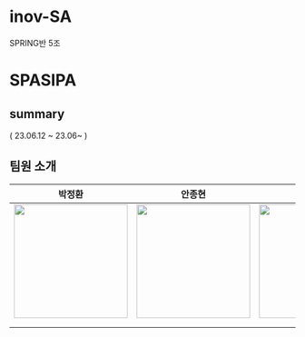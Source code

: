 # inov-SA

SPRING반 5조
# SPASIPA

## summary
( 23.06.12 ~ 23.06~ )</br>

## 팀원 소개

<table align=center>
    <thead>
        <tr >
            <th style="text-align:center;" >박정환</th>
            <th style="text-align:center;" >안종현</th>
            <th style="text-align:center;" >황은혜</th>
            <th style="text-align:center;" >조재형</th>
            <th style="text-align:center;" ></th>
        </tr>
    </thead>
    <tbody>
        <tr>
            <td><img width="200" src="" /></td>
            <td><img width="200" src="" /></td>
            <td><img width="200" src="" /></td>
            <td><img width="200" src="" /></td>
            <td><img width="200" src="" /></td>
        </tr>
        <tr>
            <td><a href=""></a></td>
            <td><a href=""></a></td>
            <td><a href=""></a></td>
            <td><a href=""></a></td>
            <td><a href=""></a></td>
        </tr>
        <tr>
            <td width="200"></td>
            <td width="200"></td>
            <td width="200"></td>
            <td width="200"></td>
            <td width="200"></td>
        </tr>
    </tbody>
</table>
